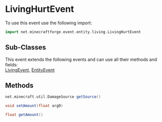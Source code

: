 # LivingHurtEvent

To use this event use the following import:
```groovy
import net.minecraftforge.event.entity.living.LivingHurtEvent
```

## Sub-Classes
This event extends the following events and can use all their methods and fields: <br>
[LivingEvent](living_event.md), [EntityEvent](entity_event.md)

## Methods
```groovy
net.minecraft.util.DamageSource getSource()
```

```groovy
void setAmount(float arg0)
```

```groovy
float getAmount()
```

